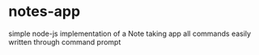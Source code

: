 # notes-app
simple node-js implementation of a Note taking app all commands easily written through command prompt
